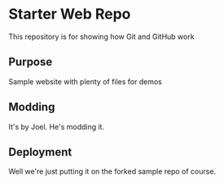 # Starter Web Repo

This repository is for showing how Git and GitHub work

## Purpose

Sample website with plenty of files for demos

## Modding 

It's by Joel. He's modding it. 

## Deployment

Well we're just putting it on the forked sample repo of course. 